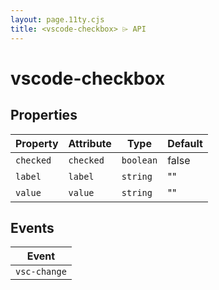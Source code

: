 ```yaml
---
layout: page.11ty.cjs
title: <vscode-checkbox> ⌲ API
---
```


# vscode-checkbox

## Properties

| Property  | Attribute | Type      | Default |
|-----------|-----------|-----------|---------|
| `checked` | `checked` | `boolean` | false   |
| `label`   | `label`   | `string`  | ""      |
| `value`   | `value`   | `string`  | ""      |

## Events

| Event        |
|--------------|
| `vsc-change` |

